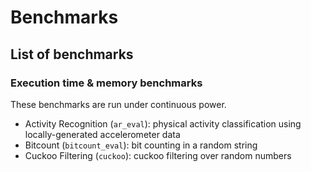 # Benchmarks

## List of benchmarks

### Execution time & memory benchmarks
These benchmarks are run under continuous power.

- Activity Recognition (`ar_eval`): physical activity classification using locally-generated accelerometer data
- Bitcount (`bitcount_eval`): bit counting in a random string
- Cuckoo Filtering (`cuckoo`): cuckoo filtering over random numbers

###